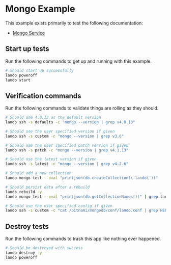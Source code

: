 Mongo Example
=============

This example exists primarily to test the following documentation:

* [Mongo Service](https://docs.devwithlando.io/tutorials/mongo.html)

Start up tests
--------------

Run the following commands to get up and running with this example.

```bash
# Should start up successfully
lando poweroff
lando start
```

Verification commands
---------------------

Run the following commands to validate things are rolling as they should.

```bash
# Should use 4.0.13 as the default version
lando ssh -s defaults -c "mongo --version | grep v4.0.13"

# Should use the user specified version if given
lando ssh -s custom -c "mongo --version | grep v3.6"

# Should use the user specified patch version if given
lando ssh -s patch -c "mongo --version | grep v4.1.13"

# Should use the latest version if given
lando ssh -s latest -c "mongo --version | grep v4.2.6"

# Should add a new collection
lando mongo test --eval "printjson(db.createCollection(\'lando\'))"

# Should persist data after a rebuild
lando rebuild -y
lando mongo test --eval "printjson(db.getCollectionNames())" | grep lando

# Should use the user specified config if given
lando ssh -s custom -c "cat /bitnami/mongodb/conf/lando.conf | grep HELLOTHERE"
```

Destroy tests
-------------

Run the following commands to trash this app like nothing ever happened.

```bash
# Should be destroyed with success
lando destroy -y
lando poweroff
```
